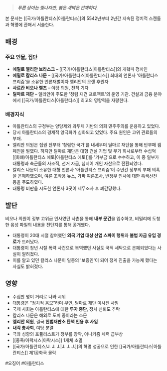 > ***푸른 상아는 빛나지만, 붉은 새벽은 건재하다.***

본 문서는 [[국가/아틀란티스|아틀란티스]]의 5542년부터 2년간 지속된 정치적 스캔들과 혁명에 관해서 서술한다.
## 배경
### 주요 인물, 집단
- **에밀로 엘리안 브라스크** – [[국가/아틀란티스|아틀란티스]]의 개혁파 정치인
- **에밀로 칼리스 나문** – [[국가/아틀란티스|아틀란티스]] 최대의 언론사 '아틀란티스 프리즘'을 소유한 언론재벌이자 엘리안의 오랜 후원자
- **사르칸 비오나 렐츠** – 야당 의원, 전직 기자
- **딜마르 재단** – 엘리안이 주도한 '청렴 재건 프로젝트'의 운영 기관. 건설과 금융 분야에서 [[국가/아틀란티스|아틀란티스]] 최고의 영향력을 자랑한다.
### 배경지식
- 아틀란티스의 구정부는 양당제와 과두제 기반의 의회 민주주의를 운용하고 있었다.
- 당시 아틀란티스의 경제적 양극화가 심화되고 있었다. 주요 원인은 고위 관료들의 부패.
- 엘리안 의원은 집권 전부터 '청렴한 국가'를 내세우며 딜마르 재단을 통해 반부패 캠페인을 벌였다. 하지만 딜마르 재단은 대형 건설 기업 및 무기 회사로부터 수십억 [[화폐/아틀란티스 에토|아틀란티스 에토]]를 '기부금'으로 수수하고, 이 중 일부가 대통령과 측근들의 사조직, 선거 자금, 심지어 개인 자산으로 전환되었다. 
- 칼리스 나문이 소유한 대형 언론사 '아틀란티스 프리즘'이 수년간 정부의 부패 의혹을 은폐하였으며, 여론 조작용 뉴스, 가짜 여론조사, 반정부 인사에 대한 흑색선전 등을 주도하였다. 
- 대통령 비판을 시도한 언론사 3곳이 세무조사 후 폐간당했다.
## 발단
비오나 의원이 정부 고위급 인사였던 사촌을 통해 **내부 문건**을 입수하고, 비밀리에 도청한 음성 파일의 내용을 전단지를 통해 공개했다.
- 대통령이 20대 시절 참여했던 **외국 기업 대상 산업 스파이 행위**와 **불법 자금 유입 경로**가 드러났다.
- 대통령이 청년 시절 폭력 사건으로 복역했던 사실도 국적 세탁으로 은폐되었다는 사실이 알려졌다.
- 이를 알고 있던 칼리스 나문이 일종의 '보증인'이 되어 정계 진출을 가능케 했다는 사실도 밝혀졌다.
## 영향
- 수십만 명이 거리로 나와 시위
- 대통령은 “정치적 음모”라며 부인, 딜마르 재단 이사진 사임
- 국제 사회는 아틀란티스에 대한 **투자 중단**, 정치 신뢰도 추락
- 칼리스 나문은 해외로 도피 중이라는 소문
- **엘리안 의원**, 결국 **헌법재판소 탄핵 인용 후 사임**
- **내각 총사퇴**, 여당 분열
- 극좌 성향의 포퓰리스트가 정부를 장악, 아나키즘 세력 급부상
- [[종족/아락시스|아락시스]] 1개체 소멸
- [[국가/아틀란티스/J. J. J.|J. J. J.]]의 혁명 성공으로 인한 [[국가/아틀란티스|아틀란티스]] 제1공화국 몰락

#오징어 #아틀란티스